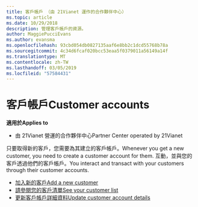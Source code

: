 ```yaml
---
title: 客戶帳戶 （由 21Vianet 運作的合作夥伴中心）
ms.topic: article
ms.date: 10/29/2018
description: 管理客戶帳戶的資源。
author: MaggiePucciEvans
ms.author: evansma
ms.openlocfilehash: 93cbd054db0827135aaf6e8bb2c1dcd55768b78a
ms.sourcegitcommit: 4c34d6fcaf020bcc53eaa5f0379011a56149a14f
ms.translationtype: MT
ms.contentlocale: zh-TW
ms.lasthandoff: 03/05/2019
ms.locfileid: "57584431"
---
```

# <a name="customer-accounts"></a><span data-ttu-id="51529-103">客戶帳戶</span><span class="sxs-lookup"><span data-stu-id="51529-103">Customer accounts</span></span>

<span data-ttu-id="51529-104">**適用於**</span><span class="sxs-lookup"><span data-stu-id="51529-104">**Applies to**</span></span>

-   <span data-ttu-id="51529-105">由 21Vianet 營運的合作夥伴中心</span><span class="sxs-lookup"><span data-stu-id="51529-105">Partner Center operated by 21Vianet</span></span>

<span data-ttu-id="51529-106">只要取得新的客戶，您需要為其建立的客戶帳戶。</span><span class="sxs-lookup"><span data-stu-id="51529-106">Whenever you get a new customer, you need to create a customer account for them.</span></span> <span data-ttu-id="51529-107">互動，並與您的客戶透過他們的客戶帳戶。</span><span class="sxs-lookup"><span data-stu-id="51529-107">You interact and transact with your customers through their customer accounts.</span></span> 

-   [<span data-ttu-id="51529-108">加入新的客戶</span><span class="sxs-lookup"><span data-stu-id="51529-108">Add a new customer</span></span>](add-a-new-customer.md)
-   [<span data-ttu-id="51529-109">請參閱您的客戶清單</span><span class="sxs-lookup"><span data-stu-id="51529-109">See your customer list</span></span>](see-your-customer-list.md)
-   [<span data-ttu-id="51529-110">更新客戶帳戶詳細資料</span><span class="sxs-lookup"><span data-stu-id="51529-110">Update customer account details</span></span>](update-customer-account-info.md)

 

 




